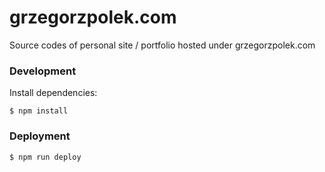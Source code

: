 # grzegorzpolek.com

Source codes of personal site / portfolio hosted under grzegorzpolek.com

### Development

Install dependencies:

    $ npm install

### Deployment

    $ npm run deploy
